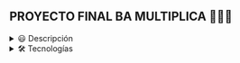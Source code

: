 ## PROYECTO FINAL BA MULTIPLICA 👩🏽‍💻

<details>
<summary> 😃 Descripción </summary>
Proyecto final para el curso FRONTEND  de BA Multiplica, en este proyecto se evaluó desde la producción del sketch hasta las funcionalidades de la pagina, se utilizó HTML5, CSS3 y JAVASCRIPT para darle funcionalidad, se utilizaron criterios como <bold> <i> identacion, la estructura utilizada, bases de CSS, carpetas representativas, componentes de Boostrap, animaciones y legibilidad del codigo. </i></bold>
</details>

<details>
<summary> 🛠️ Tecnologías </summary>
- HTML5  <br>
- CSS3 <br>
- BOOSTRAP 5.3.2 <br>
- JAVASCRIPT <br>
- GIT/GITHUB  <br>
</details>
